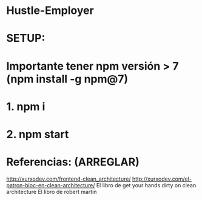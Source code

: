 # Hustle-Employer

# SETUP:

# Importante tener npm versión > 7 (npm install -g npm@7)

# 1. npm i

# 2. npm start

# Referencias: (ARREGLAR)

http://xurxodev.com/frontend-clean_architecture/
http://xurxodev.com/el-patron-bloc-en-clean-architecture/
El libro de get your hands dirty on clean architecture
El libro de robert martin
